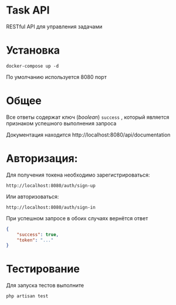 # Task API

RESTful API для управления задачами

# Установка

```
docker-compose up -d
```

По умолчанию используется 8080 порт

# Общее

Все ответы содержат ключ (_boolean_) `success` , который является признаком успешного выполнения запроса

Документация находится http://localhost:8080/api/documentation

# Авторизация:

Для получения токена необходимо зарегистрироваться:

`http://localhost:8080/auth/sign-up`

Или авторизоваться:

`http://localhost:8080/auth/sign-in`

При успешном запросе в обоих случаях вернётся ответ

```json
{
    "success": true,
    "token": "..."
}
```

# Тестирование

Для запуска тестов выполните

```console
php artisan test
```